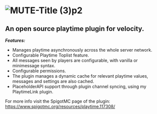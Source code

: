 # ![MUTE-Title (3)p2](https://github.com/user-attachments/assets/d181bb10-3770-4283-8490-3ae6fc3f723c)

## An open source playtime plugin for velocity.

***Features:***
- Manages playtime asynchronously across the whole server network.
- Configurable Playtime Toplist feature.
- All messages seen by players are configurable, with vanilla or minimessage syntax.
- Configurable permissions.
- The plugin manages a dynamic cache for relevant playtime values, messages and settings are also cached.
- PlaceholderAPI support through plugin channel syncing, using my PlaytimeLink plugin.

For more info visit the SpigotMC page of the plugin: https://www.spigotmc.org/resources/playtime.117308/
